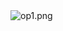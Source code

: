 <picture>
  <srcset="https://discord.com/channels/811595072646021120/1101944447740162058/1101944498965192864">
  <img alt="op1.png">
</picture>
